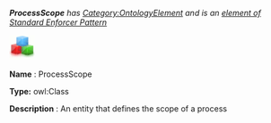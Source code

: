 ___ProcessScope__ 
 has
 [Category:OntologyElement](../../Category/OntologyElement "Category:OntologyElement") 
 and is an
 [element of](../../Property/ElementOf "Property:ElementOf") 
[Standard Enforcer Pattern](../../Submissions/Standard_Enforcer_Pattern "Submissions:Standard Enforcer Pattern")_




  





[![Class](../public/images/thumb/2/27/Class.gif/45px-Class.gif)](../../Image/Class.gif "Class")


__Name__ 
 : ProcessScope
 



__Type:__ 
 owl:Class
 



__Description__ 
 : An entity that defines the scope of a process